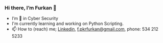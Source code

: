 ### Hi there, I’m Furkan 👋
- I’m 👀 in Cyber Security
- I'm currently learning and working on Python Scripting.
- 📫 How to (reach) me; <a href="https://www.linkedin.com/in/furkan-peker-a9b1061ba">Linkedin</a>, f.pkrfurkan@gmail.com,  phone: 534 212 5233



<!---
furkanpeker/furkanpeker is a ✨ special ✨ repository because its `README.md` (this file) appears on your GitHub profile.
You can click the Preview link to take a look at your changes.
--->
